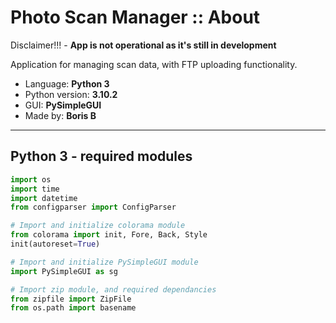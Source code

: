 # Photo Scan Manager :: About

Disclaimer!!! - __App is not operational as it's still in development__

Application for managing scan data, with FTP uploading functionality.

- Language: __Python 3__
- Python version: __3.10.2__
- GUI: __PySimpleGUI__
- Made by: __Boris B__

---

## Python 3 - required modules

```python
import os
import time
import datetime
from configparser import ConfigParser

# Import and initialize colorama module
from colorama import init, Fore, Back, Style
init(autoreset=True)

# Import and initialize PySimpleGUI module
import PySimpleGUI as sg

# Import zip module, and required dependancies
from zipfile import ZipFile
from os.path import basename

```
